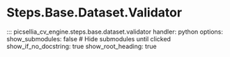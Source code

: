 # Steps.Base.Dataset.Validator

::: picsellia_cv_engine.steps.base.dataset.validator
    handler: python
    options:
        show_submodules: false  # Hide submodules until clicked
        show_if_no_docstring: true
        show_root_heading: true
